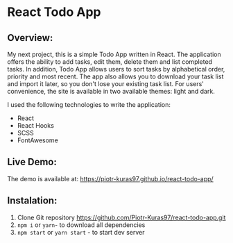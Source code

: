 # React Todo App

## Overview:

My next project, this is a simple Todo App written in React. The application offers the ability to add tasks, edit them, delete them and list completed tasks. In addition, Todo App allows users to sort tasks by alphabetical order, priority and most recent. The app also allows you to download your task list and import it later, so you don't lose your existing task list. For users' convenience, the site is available in two available themes: light and dark.

I used the following technologies to write the application:
 - React
 - React Hooks
 - SCSS
 - FontAwesome

## Live Demo:

The demo is available at: https://piotr-kuras97.github.io/react-todo-app/

## Instalation:

1. Clone Git repository https://github.com/Piotr-Kuras97/react-todo-app.git
2. `npm i` or `yarn`- to download all dependencies
3. `npm start` or `yarn start` - to start dev server
